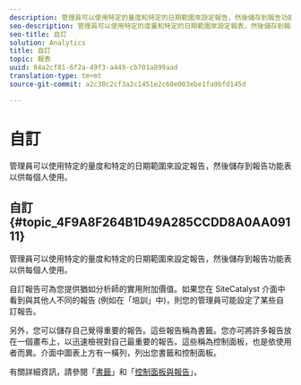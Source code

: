 ```yaml
---
description: 管理員可以使用特定的量度和特定的日期範圍來設定報告，然後儲存到報告功能表以供每個人使用。
seo-description: 管理員可以使用特定的度量和特定的日期範圍來設定報表，然後儲存到報表功能表以供每個人使用。
seo-title: 自訂
solution: Analytics
title: 自訂
topic: 報表
uuid: 04a2cf81-6f2a-49f3-a449-cb701a899aad
translation-type: tm+mt
source-git-commit: a2c38c2cf3a2c1451e2c60e003ebe1fa9bfd145d

---
```



# 自訂

管理員可以使用特定的量度和特定的日期範圍來設定報告，然後儲存到報告功能表以供每個人使用。

## 自訂 {#topic_4F9A8F264B1D49A285CCDD8A0AA09111}

管理員可以使用特定的量度和特定的日期範圍來設定報告，然後儲存到報告功能表以供每個人使用。

自訂報告可為您提供猶如分析師的實用附加價值。如果您在 SiteCatalyst 介面中看到與其他人不同的報告 (例如在「培訓」中)，則您的管理員可能設定了某些自訂報告。

另外，您可以儲存自己覺得重要的報告。這些報告稱為書籤。您亦可將許多報告放在一個畫布上，以迅速檢視對自己最重要的報告。這些稱為控制面板，也是依使用者而異。介面中圖表上方有一橫列，列出您書籤和控制面板。

有關詳細資訊，請參閱「[書籤](https://marketing.adobe.com/resources/help/en_US/sc/user/c_bookmarks.html)」和「[控制面板與報告](https://marketing.adobe.com/resources/help/en_US/sc/user/c_dashboard.html)」。
